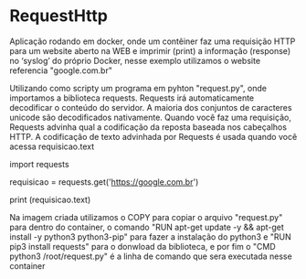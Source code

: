 # RequestHttp
  Aplicação rodando em docker, onde um contêiner faz uma requisição HTTP para um website aberto na WEB e imprimir (print) a informação (response) no ‘syslog’ do próprio Docker, nesse exemplo utilizamos o website referencia "google.com.br"

  Utilizando como scripty um programa em pyhton "request.py", onde importamos a biblioteca requests. Requests irá automaticamente decodificar o conteúdo do servidor. A maioria dos conjuntos de caracteres unicode são decodificados nativamente. Quando você faz uma requisição, Requests advinha qual a codificação da reposta baseada nos cabeçalhos HTTP. A codificação de texto advinhada por Requests é usada quando você acessa requisicao.text

import requests

requisicao = requests.get('https://google.com.br')

print (requisicao.text)


  Na imagem criada utilizamos o COPY para copiar o arquivo "request.py" para dentro do container, o comando "RUN apt-get update -y && apt-get install -y python3 python3-pip" para fazer a instalação do python3 e "RUN pip3 install requests" para o donwload da biblioteca, e por fim o "CMD  python3 /root/request.py" é a linha de comando que sera executada nesse container
